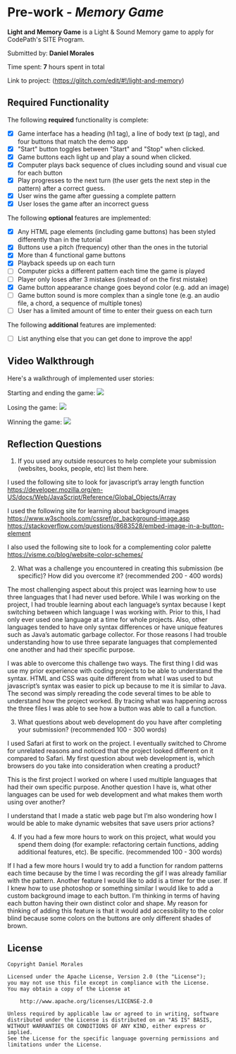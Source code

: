 # Pre-work - *Memory Game*

**Light and Memory Game** is a Light & Sound Memory game to apply for CodePath's SITE Program. 

Submitted by: **Daniel Morales**

Time spent: **7** hours spent in total

Link to project: (https://glitch.com/edit/#!/light-and-memory)

## Required Functionality

The following **required** functionality is complete:

* [x] Game interface has a heading (h1 tag), a line of body text (p tag), and four buttons that match the demo app
* [x] "Start" button toggles between "Start" and "Stop" when clicked. 
* [x] Game buttons each light up and play a sound when clicked. 
* [x] Computer plays back sequence of clues including sound and visual cue for each button
* [x] Play progresses to the next turn (the user gets the next step in the pattern) after a correct guess. 
* [x] User wins the game after guessing a complete pattern
* [x] User loses the game after an incorrect guess

The following **optional** features are implemented:

* [x] Any HTML page elements (including game buttons) has been styled differently than in the tutorial
* [x] Buttons use a pitch (frequency) other than the ones in the tutorial
* [x] More than 4 functional game buttons
* [x] Playback speeds up on each turn
* [ ] Computer picks a different pattern each time the game is played
* [ ] Player only loses after 3 mistakes (instead of on the first mistake)
* [x] Game button appearance change goes beyond color (e.g. add an image)
* [ ] Game button sound is more complex than a single tone (e.g. an audio file, a chord, a sequence of multiple tones)
* [ ] User has a limited amount of time to enter their guess on each turn

The following **additional** features are implemented:

- [ ] List anything else that you can get done to improve the app!

## Video Walkthrough

Here's a walkthrough of implemented user stories:

Starting and ending the game:
![](https://i.imgur.com/6mbChPf.gif)

Losing the game:
![](https://i.imgur.com/zMVpo4E.gif)

Winning the game:
![](https://i.imgur.com/h0dTqbh.gif)




## Reflection Questions
1. If you used any outside resources to help complete your submission (websites, books, people, etc) list them here. 

I used the following site to look for javascript’s array length function
https://developer.mozilla.org/en-US/docs/Web/JavaScript/Reference/Global_Objects/Array

I used the following site for learning about background images
https://www.w3schools.com/cssref/pr_background-image.asp
https://stackoverflow.com/questions/8683528/embed-image-in-a-button-element

I also used the following site to look for a complementing color palette 
https://visme.co/blog/website-color-schemes/

2. What was a challenge you encountered in creating this submission (be specific)? How did you overcome it? (recommended 200 - 400 words) 
  
  The most challenging aspect about this project was learning how to use three languages that I had never used before. 
While I was working on the project, I had trouble learning about each language’s syntax because I kept switching between 
which language I was working with. Prior to this, I had only ever used one language at a time for whole projects. Also, 
other languages tended to have only syntax differences or have unique features such as Java’s automatic garbage collector. 
For those reasons I had trouble understanding how to use three separate languages that complemented one another and had their 
specific purpose.

  I was able to overcome this challenge two ways. The first thing I did was use my prior experience with coding projects to 
be able to understand the syntax. HTML and CSS was quite different from what I was used to but javascript’s syntax was 
easier to pick up because to me it is similar to Java. The second was simply rereading the code several times to be able 
to understand how the project worked. By tracing what was happening across the three files I was able to see how a button 
was able to call a function. 

3. What questions about web development do you have after completing your submission? (recommended 100 - 300 words) 

  I used Safari at first to work on the project. I eventually switched to Chrome for unrelated reasons and noticed that the 
project looked different on it compared to Safari. My first question about web development is, which browsers do you take into 
consideration when creating a product? 


  This is the first project I worked on where I used multiple languages that had their own specific purpose. Another question 
I have is, what other languages can be used for web development and what makes them worth using over another?

  I understand that I made a static web page but I’m also wondering how I would be able to make dynamic websites that save users prior actions?


4. If you had a few more hours to work on this project, what would you spend them doing (for example: refactoring certain functions, adding additional features, etc). Be specific. (recommended 100 - 300 words) 

If I had a few more hours I would try to add a function for random patterns each time because by the time I was recording the gif I was already familiar with the pattern. Another feature I would like to add is a timer for the user. If I knew how to use photoshop or something similar I would like to add a custom background image to each button. I’m thinking in terms of having each button having their own distinct color and shape. My reason for thinking of adding this feature is that it would add accessibility to the color blind because some colors on the buttons are only different shades of brown.



## License

    Copyright Daniel Morales

    Licensed under the Apache License, Version 2.0 (the "License");
    you may not use this file except in compliance with the License.
    You may obtain a copy of the License at

        http://www.apache.org/licenses/LICENSE-2.0

    Unless required by applicable law or agreed to in writing, software
    distributed under the License is distributed on an "AS IS" BASIS,
    WITHOUT WARRANTIES OR CONDITIONS OF ANY KIND, either express or implied.
    See the License for the specific language governing permissions and
    limitations under the License.
